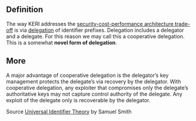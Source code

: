 ## Definition
The way KERI addresses the [security-cost-performance architecture trade-off](security-cost-performance-architecture-trade-off) is via [delegation](delegation) of identifier prefixes. Delegation includes a delegator and a delegate. For this reason we may call this a cooperative delegation. This is a somewhat **novel form of delegation**. 

## More

A major advantage of cooperative delegation is the delegator’s key management protects the delegate’s via recovery by the delegator. With cooperative delegation, any exploiter that compromises only the delegate’s authoritative keys may not capture control authority of the delegate. Any exploit of the delegate only is recoverable by the delegator. 

Source [Universal Identifier Theory](https://github.com/SmithSamuelM/Papers/blob/master/whitepapers/IdentifierTheory_web.pdf) by Samuel Smith